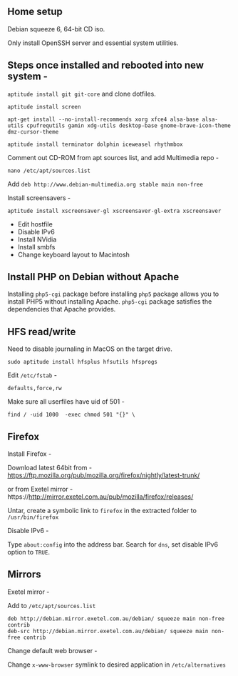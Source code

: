 ## Home setup

Debian squeeze 6, 64-bit CD iso.

Only install OpenSSH server and essential system utilities.

## Steps once installed and rebooted into new system -

`aptitude install git git-core` and clone dotfiles.

`aptitude install screen`

`apt-get install --no-install-recommends xorg xfce4 alsa-base alsa-utils cpufrequtils gamin xdg-utils desktop-base gnome-brave-icon-theme dmz-cursor-theme`

`aptitude install terminator dolphin iceweasel rhythmbox`

Comment out CD-ROM from apt sources list, and add Multimedia repo -

`nano /etc/apt/sources.list`

Add `deb http://www.debian-multimedia.org stable main non-free`

Install screensavers -

`aptitude install xscreensaver-gl xscreensaver-gl-extra xscreensaver`

* Edit hostfile
* Disable IPv6
* Install NVidia
* Install smbfs
* Change keyboard layout to Macintosh 

## Install PHP on Debian without Apache

Installing `php5-cgi` package before installing `php5` package allows you to install PHP5 without installing Apache. `php5-cgi` package satisfies the dependencies that Apache provides.

## HFS read/write

Need to disable journaling in MacOS on the target drive.

`sudo aptitude install hfsplus hfsutils hfsprogs`

Edit `/etc/fstab` -

`defaults,force,rw`

Make sure all userfiles have uid of 501 -

`find / -uid 1000  -exec chmod 501 "{}" \`

## Firefox

Install Firefox -

Download latest 64bit from - https://ftp.mozilla.org/pub/mozilla.org/firefox/nightly/latest-trunk/

or from Exetel mirror - https://http://mirror.exetel.com.au/pub/mozilla/firefox/releases/

Untar, create a symbolic link to `firefox` in the extracted folder to `/usr/bin/firefox`

Disable IPv6 - 

Type `about:config` into the address bar. Search for `dns`, set disable IPv6 option to `TRUE`.

## Mirrors

Exetel mirror -

Add to `/etc/apt/sources.list`

    deb http://debian.mirror.exetel.com.au/debian/ squeeze main non-free contrib
    deb-src http://debian.mirror.exetel.com.au/debian/ squeeze main non-free contrib

Change default web browser -

Change `x-www-browser` symlink to desired application in `/etc/alternatives`
